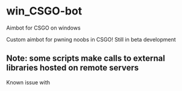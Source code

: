 # win_CSGO-bot
Aimbot for CSGO on windows

Custom aimbot for pwning noobs in CSGO!
Still in beta development

## Note: some scripts make calls to external libraries hosted on remote servers
Known issue with 
